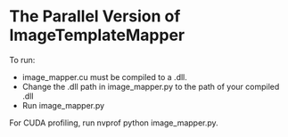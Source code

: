 # The Parallel Version of ImageTemplateMapper
To run:
* image_mapper.cu must be compiled to a .dll.  
* Change the .dll path in image_mapper.py to the path of your compiled .dll
* Run image_mapper.py

For CUDA profiling, run nvprof python image_mapper.py.
